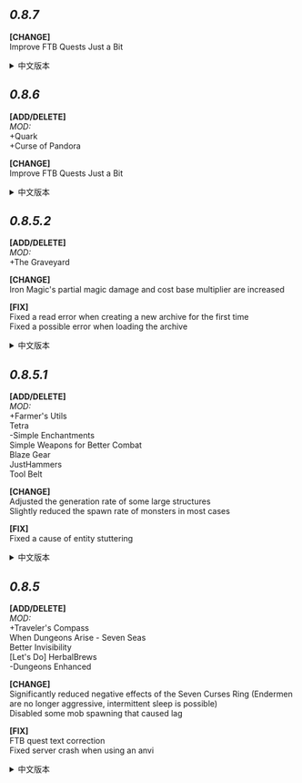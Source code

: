***0.8.7***
---

**[CHANGE]**  
Improve FTB Quests Just a Bit  
<details>
<summary>中文版本</summary>

**[改变]**  
新增部分ftb任务
</details>








***0.8.6***
---
**[ADD/DELETE]**  
*MOD:*  
+Quark  
+Curse of Pandora  

**[CHANGE]**  
Improve FTB Quests Just a Bit  
<details>
<summary>中文版本</summary>
  
**[添加/删除]**  
*MOD:*  
+Quark  
+Curse of Pandora  

**[改变]**  
新增部分ftb任务
</details>







***0.8.5.2***
---
**[ADD/DELETE]**  
*MOD:*  
+The Graveyard  

**[CHANGE]**  
Iron Magic's partial magic damage and cost base multiplier are increased  

**[FIX]**  
Fixed a read error when creating a new archive for the first time    
Fixed a possible error when loading the archive    
<details>
<summary>中文版本</summary>
  
**[添加/删除]**  
*MOD:*  
+The Graveyard  

**[改变]**  
铁魔法的部分魔法伤害以及消耗基础倍率增强

**[修复]**  
修复第一次新建存档时的读取错误  
修复存档加载时可能出现的错误  
</details>





***0.8.5.1***
---
**[ADD/DELETE]**  
*MOD:*  
+Farmer's Utils    
Tetra  
-Simple Enchantments  
Simple Weapons for Better Combat  
Blaze Gear  
JustHammers  
Tool Belt

**[CHANGE]**  
Adjusted the generation rate of some large structures    
Slightly reduced the spawn rate of monsters in most cases

**[FIX]**  
Fixed a cause of entity stuttering  
<details>
<summary>中文版本</summary>
  
**[添加/删除]**  
*MOD:*  
+Farmer's Utils    
Tetra  
-Simple Enchantments  
Simple Weapons for Better Combat  
Blaze Gear  
JustHammers  
Tool Belt

**[改变]**  
调整部分大型结构的生成率  
略微降低大部分情况下的怪物生成率

**[修复]**  
修复可能导致的实体卡顿
</details>



***0.8.5***
---
**[ADD/DELETE]**  
*MOD:*  
+Traveler's Compass  
When Dungeons Arise - Seven Seas  
Better Invisibility  
[Let's Do] HerbalBrews  
-Dungeons Enhanced

**[CHANGE]**  
Significantly reduced negative effects of the Seven Curses Ring (Endermen are no longer aggressive, intermittent sleep is possible)  
Disabled some mob spawning that caused lag

**[FIX]**  
FTB quest text correction  
Fixed server crash when using an anvi
<details>
<summary>中文版本</summary>
  
**[添加/删除]**  
*MOD:*  
+Traveler's Compass   
When Dungeons Arise - Seven Seas  
Better Invisibility  
[Let's Do] HerbalBrews  
-Dungeons Enhanced

**[改变]**  
七咒之戒的负面效果大幅度下调(末影人不再具有攻击性,可以间歇性睡觉)  
禁用了部分导致卡顿的生物生成

**[修复]**  
FTB任务文本更正  
修复服务端使用铁砧崩溃
</details>

